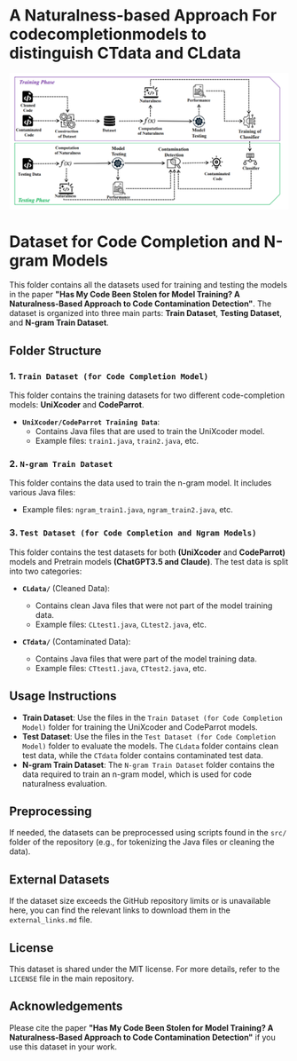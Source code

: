 # A Naturalness-based Approach For codecompletionmodels to distinguish CTdata and CLdata
![Overview](Overview.PNG)


# Dataset for Code Completion and N-gram Models

This folder contains all the datasets used for training and testing the models in the paper **"Has My Code Been Stolen for Model Training? A Naturalness-Based Approach to Code Contamination Detection"**. The dataset is organized into three main parts: **Train Dataset**, **Testing Dataset**, and **N-gram Train Dataset**.

## Folder Structure

### 1. `Train Dataset (for Code Completion Model)`
This folder contains the training datasets for two different code-completion models: **UniXcoder** and **CodeParrot**.

- **`UniXcoder/CodeParrot Training Data`**: 
    - Contains Java files that are used to train the UniXcoder model.
    - Example files: `train1.java`, `train2.java`, etc.
    
### 2. `N-gram Train Dataset`
This folder contains the data used to train the n-gram model. It includes various Java files:

- Example files: `ngram_train1.java`, `ngram_train2.java`, etc.


### 3. `Test Dataset (for Code Completion and Ngram Models)`
This folder contains the test datasets for both **(UniXcoder** and **CodeParrot)** models and Pretrain models **(ChatGPT3.5 and Claude)**. The test data is split into two categories:

- **`CLdata/`** (Cleaned Data):
    - Contains clean Java files that were not part of the model training data.
    - Example files: `CLtest1.java`, `CLtest2.java`, etc.
  
- **`CTdata/`** (Contaminated Data):
    - Contains Java files that were part of the model training data.
    - Example files: `CTtest1.java`, `CTtest2.java`, etc.


## Usage Instructions

- **Train Dataset**: Use the files in the `Train Dataset (for Code Completion Model)` folder for training the UniXcoder and CodeParrot models.
- **Test Dataset**: Use the files in the `Test Dataset (for Code Completion Model)` folder to evaluate the models. The `CLdata` folder contains clean test data, while the `CTdata` folder contains contaminated test data.
- **N-gram Train Dataset**: The `N-gram Train Dataset` folder contains the data required to train an n-gram model, which is used for code naturalness evaluation.

## Preprocessing

If needed, the datasets can be preprocessed using scripts found in the `src/` folder of the repository (e.g., for tokenizing the Java files or cleaning the data).

## External Datasets

If the dataset size exceeds the GitHub repository limits or is unavailable here, you can find the relevant links to download them in the `external_links.md` file.

## License

This dataset is shared under the MIT license. For more details, refer to the `LICENSE` file in the main repository.

## Acknowledgements

Please cite the paper **"Has My Code Been Stolen for Model Training? A Naturalness-Based Approach to Code Contamination Detection"** if you use this dataset in your work.
